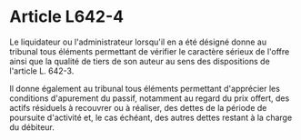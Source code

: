 # Article L642-4

Le liquidateur ou l'administrateur lorsqu'il en a été désigné donne au tribunal tous éléments permettant de vérifier le caractère sérieux de l'offre ainsi que la qualité de tiers de son auteur au sens des dispositions de l'article L. 642-3.

Il donne également au tribunal tous éléments permettant d'apprécier les conditions d'apurement du passif, notamment au regard du prix offert, des actifs résiduels à recouvrer ou à réaliser, des dettes de la période de poursuite d'activité et, le cas échéant, des autres dettes restant à la charge du débiteur.
